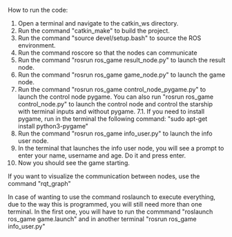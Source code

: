 How to run the code:

1. Open a terminal and navigate to the catkin_ws directory.
2. Run the command "catkin_make" to build the project.
3. Run the command "source devel/setup.bash" to source the ROS environment.
4. Run the command roscore so that the nodes can communicate
5. Run the command "rosrun ros_game result_node.py" to launch the result node.
6. Run the command "rosrun ros_game game_node.py" to launch the game node.
7. Run the command "rosrun ros_game control_node_pygame.py" to launch the control node pygame. You can also run "rosrun ros_game control_node.py" to launch the control node and control the starship with terminal inputs and without pygame.
    7.1. If you need to install pygame, run in the terminal the following command: "sudo apt-get install python3-pygame"
8. Run the command "rosrun ros_game info_user.py" to launch the info user node.
9. In the terminal that launches the info user node, you will see a prompt to enter your name, username and age. Do it and press enter.
10. Now you should see the game starting.

If you want to visualize the communication between nodes, use the command "rqt_graph"

In case of wanting to use the command roslaunch to execute everything, due to the way this is programmed, you will still need more than one terminal. In the first one, you will have to run the commmand "roslaunch ros_game game.launch" and in another terminal "rosrun ros_game info_user.py"



